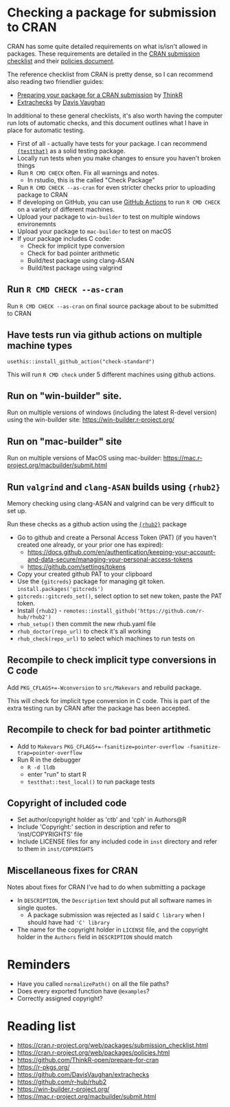 # Checking a package for submission to CRAN

CRAN has some quite detailed requirements on what is/isn't allowed in packages.   These 
requirements are detailed in the [CRAN submission checklist](https://cran.r-project.org/web/packages/submission_checklist.html)
and their [policies document](https://cran.r-project.org/web/packages/policies.html).

The reference checklist from CRAN is pretty dense, so I can recommend also reading two friendlier guides:

* [Preparing your package for a CRAN submission](https://github.com/ThinkR-open/prepare-for-cran) by [ThinkR](https://github.com/ThinkR-open)
* [Extrachecks](https://github.com/DavisVaughan/extrachecks) by [Davis Vaughan](https://github.com/DavisVaughan)

In additional to these general checklists, it's also worth having the computer run lots of automatic checks, and this document 
outlines what I have in place for automatic testing.



* First of all - actually have tests for your package.  I can recommend [`{testthat}`](https://cran.r-project.org/package=testthat) as a solid testing package.
* Locally run tests when you make changes to ensure you haven't broken things
*  Run `R CMD CHECK` often.  Fix all warnings and notes.
    * In rstudio, this is the called "Check Package"
* Run `R CMD CHECK --as-cran` for even stricter checks prior to uploading package to CRAN
* If developing on GitHub, you can use [GitHub Actions](https://docs.github.com/en/actions) to run `R CMD CHECK` on a variety of different machines.
* Upload your package to `win-builder` to test on multiple windows environemnts
* Upload your package to `mac-builder` to test on macOS
* If your package includes C code:
    * Check for implicit type conversion
    * Check for bad pointer arithmetic
    * Build/test package using clang-ASAN
    * Build/test package using valgrind 

## Run `R CMD CHECK --as-cran`

Run `R CMD CHECK --as-cran` on final source package about to be submitted to CRAN

## Have tests run via github actions on multiple machine types

`usethis::install_github_action("check-standard")` 

This will run `R CMD check` under 5 different machines using github actions.

## Run on "win-builder" site.

Run on multiple versions of windows (including the latest R-devel version) using the win-builder site: https://win-builder.r-project.org/

## Run on "mac-builder" site

Run on multiple versions of MacOS using mac-builder: https://mac.r-project.org/macbuilder/submit.html

## Run `valgrind` and `clang-ASAN` builds using `{rhub2}`

Memory checking using clang-ASAN and valgrind can be very difficult to set up.

Run these checks as a github action using the [`{rhub2}`](https://github.com/r-hub/rhub2) package

* Go to github and create a Personal Access Token (PAT) (if you haven't created one already, or your prior one has expired):
    * https://docs.github.com/en/authentication/keeping-your-account-and-data-secure/managing-your-personal-access-tokens
    * https://github.com/settings/tokens
* Copy your created github PAT to your clipboard
* Use the `{gitcreds}` package for managing git token.   `install.packages('gitcreds')`
* `gitcreds::gitcreds_set()`, select option to set new token, paste the PAT token.
* Install `{rhub2}` - `remotes::install_github('https://github.com/r-hub/rhub2')`
* `rhub_setup()` then commit the new rhub.yaml file
* `rhub_doctor(repo_url)` to check it's all working
* `rhub_check(repo_url)` to select which machines to run tests on 

## Recompile to check implicit type conversions in C code

Add `PKG_CFLAGS+=-Wconversion` to `src/Makevars` and rebuild package.

This will check for implicit type conversion in C code.  This is part of the extra testing run by CRAN after the package has been accepted.

## Recompile to check for bad pointer artithmetic

* Add to `Makevars` `PKG_CFLAGS+=-fsanitize=pointer-overflow -fsanitize-trap=pointer-overflow`
* Run R in the debugger
    * `R -d lldb`
    * enter "run" to start R
    * `testthat::test_local()` to run package tests

## Copyright of included code

* Set author/copyright holder as 'ctb' and 'cph' in Authors@R
* Include 'Copyright:' section in description and refer to 'inst/COPYRIGHTS' file
* Include LICENSE files for any included code in `inst` directory and refer to them in `inst/COPYRIGHTS`

## Miscellaneous fixes for CRAN

Notes about fixes for CRAN I've had to do when submitting a package

* In `DESCRIPTION`, the `Description` text should put all software names in single quotes.
    * A package submission was rejected as I said `C library` when I should have had `'C' library`
* The name for the copyright holder in `LICENSE` file, and the copyright holder in the `Authors` field in `DESCRIPTION` should match

# Reminders

* Have you called `normalizePath()` on all the file paths?
* Does every exported function have `@examples`?
* Correctly assigned copyright?




# Reading list

* https://cran.r-project.org/web/packages/submission_checklist.html
* https://cran.r-project.org/web/packages/policies.html
* https://github.com/ThinkR-open/prepare-for-cran
* https://r-pkgs.org/
* https://github.com/DavisVaughan/extrachecks
* https://github.com/r-hub/rhub2
* https://win-builder.r-project.org/
* https://mac.r-project.org/macbuilder/submit.html
